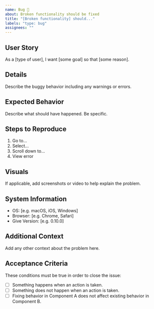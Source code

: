 ```yaml
---
name: Bug 🐛
about: Broken functionality should be fixed
title: "[Broken functionality] should..."
labels: "type: bug"
assignees: ""
---
```


## User Story

As a [type of user], I want [some goal] so that [some reason].

## Details

Describe the buggy behavior including any warnings or errors.

## Expected Behavior

Describe what should have happened. Be specific.

## Steps to Reproduce

1. Go to...
2. Select...
3. Scroll down to...
4. View error

## Visuals

If applicable, add screenshots or video to help explain the problem.

## System Information

-   OS: [e.g. macOS, iOS, Windows]
-   Browser: [e.g. Chrome, Safari]
-   Give Version: [e.g. 0.10.0]

## Additional Context

Add any other context about the problem here.

## Acceptance Criteria

These conditions must be true in order to close the issue:

-   [ ] Something happens when an action is taken.
-   [ ] Something does not happen when an action is taken.
-   [ ] Fixing behavior in Component A does not affect existing behavior in Component B.
